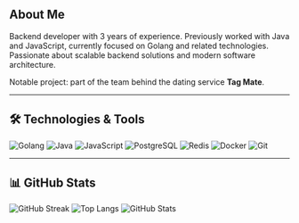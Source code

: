 ## About Me

Backend developer with 3 years of experience. Previously worked with Java and JavaScript, currently focused on Golang and related technologies. Passionate about scalable backend solutions and modern software architecture.

Notable project: part of the team behind the dating service **Tag Mate**.

---

## 🛠️ Technologies & Tools

![Golang](https://img.shields.io/badge/-Golang-181717?style=flat-square&logo=go)
![Java](https://img.shields.io/badge/-Java-181717?style=flat-square&logo=java)
![JavaScript](https://img.shields.io/badge/-JavaScript-181717?style=flat-square&logo=javascript)
![PostgreSQL](https://img.shields.io/badge/-PostgreSQL-181717?style=flat-square&logo=postgresql)
![Redis](https://img.shields.io/badge/-Redis-181717?style=flat-square&logo=redis)
![Docker](https://img.shields.io/badge/-Docker-181717?style=flat-square&logo=docker)
![Git](https://img.shields.io/badge/-Git-181717?style=flat-square&logo=git)
<!-- Добавьте другие технологии по желанию -->

---

## 📊 GitHub Stats

![GitHub Streak](https://github-readme-streak-stats.herokuapp.com/?user=crewcrew23&theme=tokyonight)
![Top Langs](https://github-readme-stats.vercel.app/api/top-langs/?username=crewcrew23&layout=compact&theme=tokyonight)
![GitHub Stats](https://github-readme-stats.vercel.app/api?username=crewcrew23&show_icons=true&theme=tokyonight)

